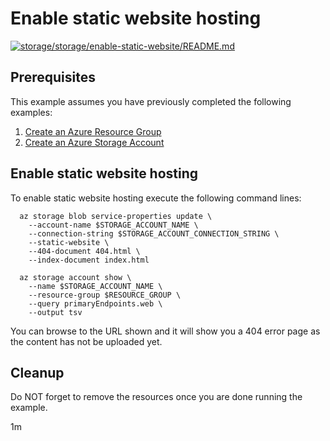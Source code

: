 
# Enable static website hosting

[![storage/storage/enable-static-website/README.md](https://github.com/Azure-Samples/java-on-azure-examples/actions/workflows/storage_storage_enable-static-website_README_md.yml/badge.svg)](https://github.com/Azure-Samples/java-on-azure-examples/actions/workflows/storage_storage_enable-static-website_README_md.yml)

## Prerequisites

This example assumes you have previously completed the following examples:

1. [Create an Azure Resource Group](../../../general/group/create/README.md)
1. [Create an Azure Storage Account](../create/README.md)

<!-- workflow.cron(0 2 * * 4) -->
<!-- workflow.include(../create/README.md) -->

## Enable static website hosting

To enable static website hosting execute the following command lines:

```shell
  az storage blob service-properties update \
    --account-name $STORAGE_ACCOUNT_NAME \
    --connection-string $STORAGE_ACCOUNT_CONNECTION_STRING \
    --static-website \
    --404-document 404.html \
    --index-document index.html

  az storage account show \
    --name $STORAGE_ACCOUNT_NAME \
    --resource-group $RESOURCE_GROUP \
    --query primaryEndpoints.web \
    --output tsv
```

You can browse to the URL shown and it will show you a 404 error page as the
content has not be uploaded yet.

## Cleanup

<!-- workflow.directOnly() 

  az group delete --name $RESOURCE_GROUP --yes || true

  -->

Do NOT forget to remove the resources once you are done running the example.

1m
